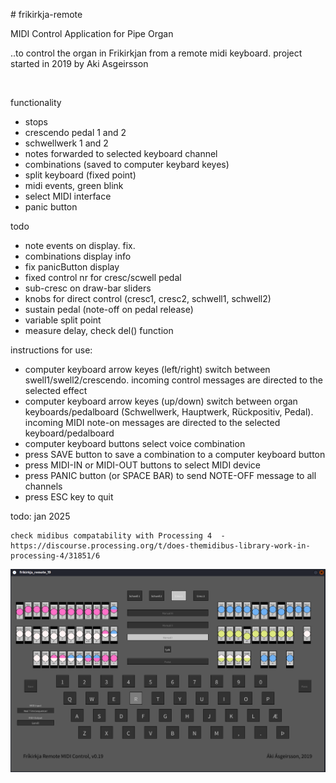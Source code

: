 <!DOCTYPE html>
<html>
<head>

</head>
<body>
  <p># frikirkja-remote</p>
  <p>MIDI Control Application for Pipe Organ</p>
  <p></p>

  <p>..to control the organ in Frikirkjan from a remote midi keyboard.  project started in 2019 by Aki Asgeirsson</p>
  
  <p>functionality</p>
  <ul>
    <li>stops</li>
    <li>crescendo pedal 1 and 2</li>
    <li>schwellwerk 1 and 2</li>
    <li>notes forwarded to selected keyboard channel</li>
    <li>combinations (saved to computer keybard keyes)</li>
    <li>split keyboard (fixed point)</li>
    <li>midi events, green blink</li>
    <li>select MIDI interface</li>
    <li>panic button</li>
  </ul>
  <p>todo</p>
  <ul>
    <li> note events on display. fix.  </li>
    <li> combinations display info </li>
    <li> fix panicButton display </li>
    <li> fixed control nr for cresc/scwell pedal</li>
    <li> sub-cresc on draw-bar sliders</li>
    <li> knobs for direct control (cresc1, cresc2, schwell1, schwell2)</li>
    <li> sustain pedal (note-off on pedal release)</li>
    <li> variable split point</li>
    <li> measure delay, check del() function</li>
  </ul>
  <p>instructions for use:</p>
  <ul>
    <li>computer keyboard arrow keyes (left/right) switch between swell1/swell2/crescendo.  incoming control messages are directed to the selected effect</li>
    <li>computer keyboard arrow keyes (up/down) switch between organ keyboards/pedalboard (Schwellwerk, Hauptwerk, Rückpositiv, Pedal).  incoming MIDI note-on messages are directed to the selected keyboard/pedalboard</li>
    <li>computer keyboard buttons select voice combination</li>
    <li>press SAVE button to save a combination to a computer keyboard button</li>
    <li>press MIDI-IN or MIDI-OUT buttons to select MIDI device</li>
     <li>press PANIC button (or SPACE BAR) to send NOTE-OFF message to all channels</li>
    <li>press ESC key to quit</li>
  </ul>

  <p>
    todo:
    jan 2025
    
    check midibus compatability with Processing 4  - https://discourse.processing.org/t/does-themidibus-library-work-in-processing-4/31851/6
  </p>

  ![Alt text](Screenshot.png?raw=true "screenshot")
 
</body>
</html>
